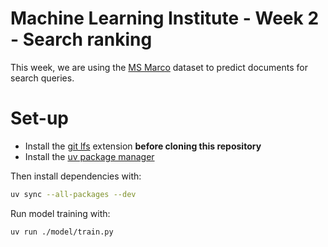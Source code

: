 # Machine Learning Institute - Week 2 - Search ranking

This week, we are using the [MS Marco](https://huggingface.co/datasets/microsoft/ms_marco) dataset to predict documents for search queries.

# Set-up

* Install the [git lfs](https://git-lfs.com/) extension **before cloning this repository**
* Install the [uv package manager](https://docs.astral.sh/uv/getting-started/installation/)

Then install dependencies with:

```bash
uv sync --all-packages --dev
```

Run model training with:
```bash
uv run ./model/train.py
```
